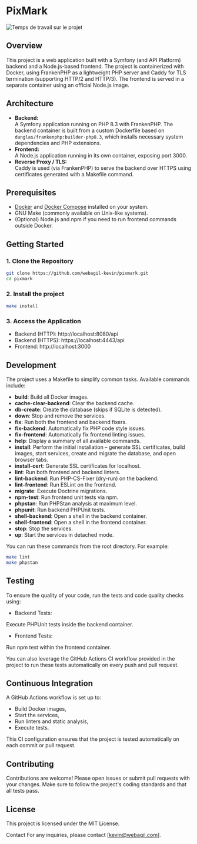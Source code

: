 # PixMark

![Temps de travail sur le projet](https://wakapi.webagil.com/api/badge/Webagil/interval:any/project:PixMark)


## Overview

This project is a web application built with a Symfony (and API Platform) backend and a Node.js-based frontend. The project is containerized with Docker, using FrankenPHP as a lightweight PHP server and Caddy for TLS termination (supporting HTTP/2 and HTTP/3). The frontend is served in a separate container using an official Node.js image.

## Architecture

- **Backend:**  
  A Symfony application running on PHP 8.3 with FrankenPHP. The backend container is built from a custom Dockerfile based on `dunglas/frankenphp:builder-php8.3`, which installs necessary system dependencies and PHP extensions.
- **Frontend:**  
  A Node.js application running in its own container, exposing port 3000.
- **Reverse Proxy / TLS:**  
  Caddy is used (via FrankenPHP) to serve the backend over HTTPS using certificates generated with a Makefile command.

## Prerequisites

- [Docker](https://www.docker.com/) and [Docker Compose](https://docs.docker.com/compose/) installed on your system.
- GNU Make (commonly available on Unix-like systems).
- (Optional) Node.js and npm if you need to run frontend commands outside Docker.

## Getting Started

### 1. Clone the Repository
```bash
git clone https://github.com/webagil-kevin/pixmark.git
cd pixmark
```

### 2. Install the project
```bash
make install
```

### 3. Access the Application
 - Backend (HTTP): http://localhost:8080/api
 - Backend (HTTPS): https://localhost:4443/api
 - Frontend: http://localhost:3000

## Development
The project uses a Makefile to simplify common tasks. Available commands include:

- **build**: Build all Docker images.
- **cache-clear-backend**: Clear the backend cache.
- **db-create**: Create the database (skips if SQLite is detected).
- **down**: Stop and remove the services.
- **fix**: Run both the frontend and backend fixers.
- **fix-backend**: Automatically fix PHP code style issues.
- **fix-frontend**: Automatically fix frontend linting issues.
- **help**: Display a summary of all available commands.
- **install**: Perform the initial installation – generate SSL certificates, build images, start services, create and migrate the database, and open browser tabs.
- **install-cert**: Generate SSL certificates for localhost.
- **lint**: Run both frontend and backend linters.
- **lint-backend**: Run PHP-CS-Fixer (dry-run) on the backend.
- **lint-frontend**: Run ESLint on the frontend.
- **migrate**: Execute Doctrine migrations.
- **npm-test**: Run frontend unit tests via npm.
- **phpstan**: Run PHPStan analysis at maximum level.
- **phpunit**: Run backend PHPUnit tests.
- **shell-backend**: Open a shell in the backend container.
- **shell-frontend**: Open a shell in the frontend container.
- **stop**: Stop the services.
- **up**: Start the services in detached mode.

You can run these commands from the root directory. For example:

```bash
make lint
make phpstan
```

## Testing
To ensure the quality of your code, run the tests and code quality checks using:

 - Backend Tests:

Execute PHPUnit tests inside the backend container.

 - Frontend Tests:

Run npm test within the frontend container.

You can also leverage the GitHub Actions CI workflow provided in the project to run these tests automatically on every push and pull request.

## Continuous Integration
A GitHub Actions workflow is set up to:

 - Build Docker images,
 - Start the services,
 - Run linters and static analysis,
 - Execute tests.

This CI configuration ensures that the project is tested automatically on each commit or pull request.

## Contributing
Contributions are welcome! Please open issues or submit pull requests with your changes. Make sure to follow the project's coding standards and that all tests pass.

## License
This project is licensed under the MIT License.

Contact
For any inquiries, please contact [kevin@webagil.com].